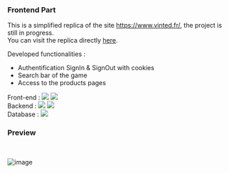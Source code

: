### Frontend Part
This is a simplified replica of the site https://www.vinted.fr/, the project is still in progress.
<br>
You can visit the replica directly [here](https://vinted-clone-bydenis.netlify.app/).

Developed functionalities :
- Authentification SignIn & SignOut with cookies
- Search bar of the game
- Access to the products pages


Front-end : 
![](https://img.shields.io/badge/Code-React-informational?style=flat&logo=react&logoColor=white&color=EDAE49)
![](https://img.shields.io/badge/Code-JavaScript-informational?style=flat&logo=JavaScript&logoColor=white&color=EDAE49)
<br>
Backend : 
![](https://img.shields.io/badge/Code-NodeJS-informational?style=flat&logo=nodejs&logoColor=white&color=EDAE49)
![](https://img.shields.io/badge/Code-Express-informational?style=flat&logo=express&logoColor=white&color=EDAE49)
<br>
Database :
![](https://img.shields.io/badge/Code-MongoDB-informational?style=flat&logo=MongoDB&logoColor=white&color=EDAE49)

### Preview 

<br>

![image](https://user-images.githubusercontent.com/85889219/152249832-442bda26-12f4-48ab-87b1-701748d714e1.png)





